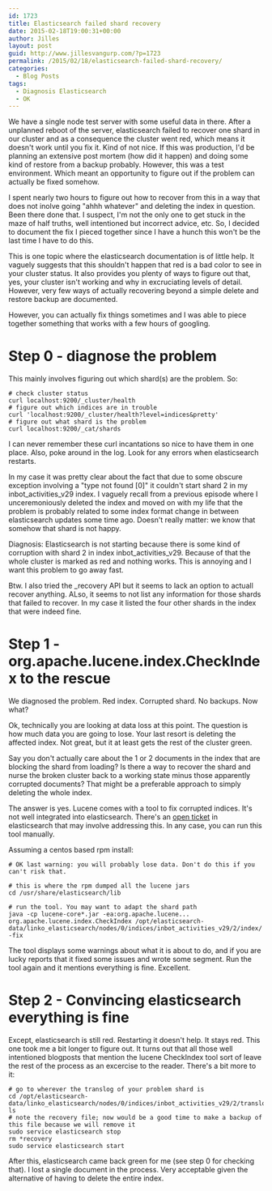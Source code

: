 ```yaml
---
id: 1723
title: Elasticsearch failed shard recovery
date: 2015-02-18T19:00:31+00:00
author: Jilles
layout: post
guid: http://www.jillesvangurp.com/?p=1723
permalink: /2015/02/18/elasticsearch-failed-shard-recovery/
categories:
  - Blog Posts
tags:
  - Diagnosis Elasticsearch
  - OK
---
```

We have a single node test server with some useful data in there. After a unplanned reboot of the server, elasticsearch failed to recover one shard in our cluster and as a consequence the cluster went red, which means it doesn't work until you fix it. Kind of not nice. If this was production, I'd be planning an extensive post mortem (how did it happen) and doing some kind of restore from a backup probably. However, this was a test environment. Which meant an opportunity to figure out if the problem can actually be fixed somehow.

I spent nearly two hours to figure out how to recover from this in a way that does not inolve going "ahhh whatever" and deleting the index in question. Been there done that. I suspect, I'm not the only one to get stuck in the maze of half truths, well intentioned but incorrect advice, etc. So, I decided to document the fix I pieced together since I have a hunch this won't be the last time I have to do this.

This is one topic where the elasticsearch documentation is of little help. It vaguely suggests that this shouldn't happen that red is a bad color to see in your cluster status. It also provides you plenty of ways to figure out that, yes, your cluster isn't working and why in excruciating levels of detail. However, very few ways of actually recovering beyond a simple delete and restore backup are documented.

However, you can actually fix things sometimes and I was able to piece together something that works with a few hours of googling.

# Step 0 - diagnose the problem

This mainly involves figuring out which shard(s) are the problem. So:

```
# check cluster status
curl localhost:9200/_cluster/health
# figure out which indices are in trouble
curl 'localhost:9200/_cluster/health?level=indices&pretty'
# figure out what shard is the problem
curl localhost:9200/_cat/shards
```

I can never remember these curl incantations so nice to have them in one place. Also, poke around in the log. Look for any errors when elasticsearch restarts. 

In my case it was pretty clear about the fact that due to some obscure exception involving a "type not found [0]" it couldn't start shard 2 in my inbot_activities_v29 index. I vaguely recall from a previous episode where I unceremoniously deleted the index and moved on with my life that the problem is probably related to some index format change in between elasticsearch updates some time ago. Doesn't really matter: we know that somehow that shard is not happy.

Diagnosis: Elasticsearch is not starting because there is some kind of corruption with shard 2 in index inbot_activities_v29. Because of that the whole cluster is marked as red and nothing works. This is annoying and I want this problem to go away fast.

Btw. I also tried the _recovery API but it seems to lack an option to actuall recover anything. ALso, it seems to not list any information for those shards that failed to recover. In my case it listed the four other shards in the index that were indeed fine.

# Step 1 - org.apache.lucene.index.CheckIndex to the rescue

We diagnosed the problem. Red index. Corrupted shard. No backups. Now what? 

Ok, technically you are looking at data loss at this point. The question is how much data you are going to lose. Your last resort is deleting the affected index. Not great, but it at least gets the rest of the cluster green. 

Say you don't actually care about the 1 or 2 documents in the index that are blocking the shard from loading? Is there a way to recover the shard and nurse the broken cluster back to a working state minus those apparently corrupted documents? That might be a preferable approach to simply deleting the whole index.

The answer is yes. Lucene comes with a tool to fix corrupted indices. It's not well integrated into elasticsearch. There's an [open ticket](https://github.com/elasticsearch/elasticsearch/issues/8708) in elasticsearch that may involve addressing this. In any case, you can run this tool manually.

Assuming a centos based rpm install:

```
# OK last warning: you will probably lose data. Don't do this if you can't risk that.

# this is where the rpm dumped all the lucene jars
cd /usr/share/elasticsearch/lib

# run the tool. You may want to adapt the shard path 
java -cp lucene-core*.jar -ea:org.apache.lucene... org.apache.lucene.index.CheckIndex /opt/elasticsearch-data/linko_elasticsearch/nodes/0/indices/inbot_activities_v29/2/index/ -fix
```

The tool displays some warnings about what it is about to do, and if you are lucky reports that it fixed some issues and wrote some segment. Run the tool again and it mentions everything is fine. Excellent.

# Step 2 - Convincing elasticsearch everything is fine

Except, elasticsearch is still red. Restarting it doesn't help. It stays red. This one took me a bit longer to figure out. It turns out that all those well intentioned blogposts that mention the lucene CheckIndex tool sort of leave the rest of the process as an excercise to the reader. There's a bit more to it:

```
# go to wherever the translog of your problem shard is
cd /opt/elasticsearch-data/linko_elasticsearch/nodes/0/indices/inbot_activities_v29/2/translog
ls
# note the recovery file; now would be a good time to make a backup of this file because we will remove it
sudo service elasticsearch stop
rm *recovery
sudo service elasticsearch start
```

After this, elasticsearch came back green for me (see step 0 for checking that). I lost a single document in the process. Very acceptable given the alternative of having to delete the entire index.
